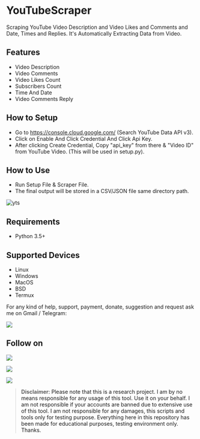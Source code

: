 # YouTubeScraper

Scraping YouTube Video Description and Video Likes and Comments and Date, Times and Replies. It's Automatically Extracting Data from Video.   

## Features
- Video Description
- Video Comments
- Video Likes Count
- Subscribers Count
- Time And Date
- Video Comments Reply

## How to Setup
- Go to https://console.cloud.google.com/ (Search YouTube Data API v3).
- Click on Enable And Click Credential And Click Api Key.
- After clicking Create Credential, Copy "api_key" from there & "Video ID" from YouTube Video. (This will be used in setup.py).

## How to Use
- Run Setup File & Scraper File.
- The final output will be stored in a CSV/JSON file same directory path.

![yts](https://user-images.githubusercontent.com/49250151/109396855-c80ac300-795d-11eb-9206-c5159e8f4847.PNG)

## Requirements
- Python 3.5+

## Supported Devices
- Linux
- Windows
- MacOS
- BSD
- Termux

For any kind of help, support, payment, donate, suggestion and request ask me on Gmail / Telegram:

<a href="https://t.me/CyberClans"><img src="https://img.shields.io/badge/Telegram-Group%20Telegram%20Join-blue.svg?logo=telegram"></a>

## Follow on
<p align="left">
<a href="https://github.com/palahsu"><img src="https://img.shields.io/badge/GitHub-Follow%20on%20GitHub-inactive.svg?logo=github"></a>
</p><p align="left">
<a href="https://www.facebook.com/aduri.knox01/"><img src="https://img.shields.io/badge/Facebook-Follow%20on%20Facebook-blue.svg?logo=facebook"></a>
</p><p align="left">
<a href="https://t.me/AD0000000"><img src="https://img.shields.io/badge/Telegram-Contact%20Telegram%20Profile-blue.svg?logo=telegram"></a>
</p><p align="left"> 

> **Disclaimer**<a name="disclaimer" />: Please note that this is a research project. I am by no means responsible for any usage of this tool. Use it on your behalf. I am not responsible if your accounts are banned due to extensive use of this tool. I am not responsible for any damages, this scripts and tools only for testing purpose. Everything here in this repository has been made for educational purposes, testing environment only. Thanks.

